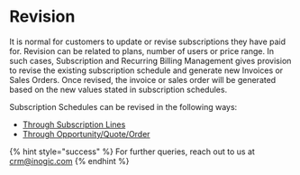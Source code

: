 # Revision

It is normal for customers to update or revise subscriptions they have paid for. Revision can be related to plans, number of users or price range. In such cases, Subscription and Recurring Billing Management gives provision to revise the existing subscription schedule and generate new Invoices or Sales Orders. Once revised, the invoice or sales order will be generated based on the new values stated in subscription schedules.

Subscription Schedules can be revised in the following ways:

* [Through Subscription Lines](https://docs.inogic.com/subscription-and-recurring-billing-management/features/revision/revise-subscriptions-through-subscription-lines)
* [Through Opportunity/Quote/Order](https://docs.inogic.com/subscription-and-recurring-billing-management/features/revision/revise-subscriptions-through-opportunity-quote-order)

{% hint style="success" %}
For further queries, reach out to us at [crm@inogic.com](mailto:crm@inogic.com)
{% endhint %}

